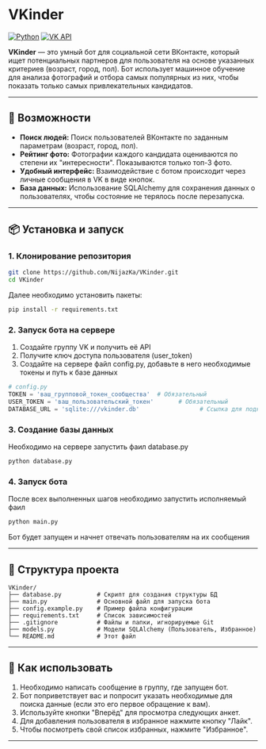 # VKinder

[![Python](https://img.shields.io/badge/Python-3.7%2B-blue)](https://www.python.org/)
[![VK API](https://img.shields.io/badge/VK-API-lightblue)](https://dev.vk.com/)

**VKinder** — это умный бот для социальной сети ВКонтакте, который ищет потенциальных партнеров для пользователя на основе указанных критериев (возраст, город, пол). Бот использует машинное обучение для анализа фотографий и отбора самых популярных из них, чтобы показать только самых привлекательных кандидатов.

---

## 🚀 Возможности

*   **Поиск людей:** Поиск пользователей ВКонтакте по заданным параметрам (возраст, город, пол).
*   **Рейтинг фото:** Фотографии каждого кандидата оцениваются по степени их "интересности". Показываются только топ-3 фото.
*   **Удобный интерфейс:** Взаимодействие с ботом происходит через личные сообщения в VK в виде кнопок.
*   **База данных:** Использование SQLAlchemy для сохранения данных о пользователях, чтобы состояние не терялось после перезапуска.

---

## 📦 Установка и запуск

### 1. Клонирование репозитория

```bash
git clone https://github.com/NijazKa/VKinder.git
cd VKinder
```

Далее необходимо установить пакеты:
```bash
pip install -r requirements.txt
```
### 2. Запуск бота на сервере

1. Создайте группу VK и получить её API
2. Получите ключ доступа пользователя (user_token)
3. Создайте на сервере файл config.py, добавьте в него необходимые токены и путь к базе данных

```python
# config.py
TOKEN = 'ваш_групповой_токен_сообщества'  # Обязательный
USER_TOKEN = 'ваш_пользовательский_токен'       # Обязательный
DATABASE_URL = 'sqlite:///vkinder.db'                 # Ссылка для подключения к БД (по умолчанию SQLite)

```

### 3. Создание базы данных

Необходимо на сервере запустить фаил database.py
```bash
python database.py
```


### 4. Запуск бота

После всех выполненных шагов необходимо запустить исполняемый фаил

```bash
python main.py
```
Бот будет запущен и начнет отвечать пользователям на их сообщения


---

## 📁 Структура проекта

```
VKinder/
├── database.py          # Скрипт для создания структуры БД
├── main.py              # Основной файл для запуска бота
├── config.example.py    # Пример файла конфигурации
├── requirements.txt     # Список зависимостей
├── .gitignore           # Файлы и папки, игнорируемые Git
├── models.py            # Модели SQLAlchemy (Пользователь, Избранное)
└── README.md            # Этот файл
```

---

## 🤝 Как использовать

1.  Необходимо написать сообщение в группу, где запущен бот.
2.  Бот поприветствует вас и попросит указать необходимые для поиска данные (если это его первое обращение к вам).
3.  Используйте кнопки "Вперёд" для просмотра следующих анкет.
4.  Для добавления пользователя в избранное нажмите кнопку "Лайк".
5.  Чтобы посмотреть свой список избранных, нажмите "Избранное".

---
